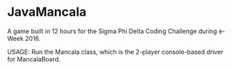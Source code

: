 # JavaMancala
A game built in 12 hours for the Sigma Phi Delta Coding Challenge during e-Week 2016.

USAGE:
Run the Mancala class, which is the 2-player console-based driver for MancalaBoard.
